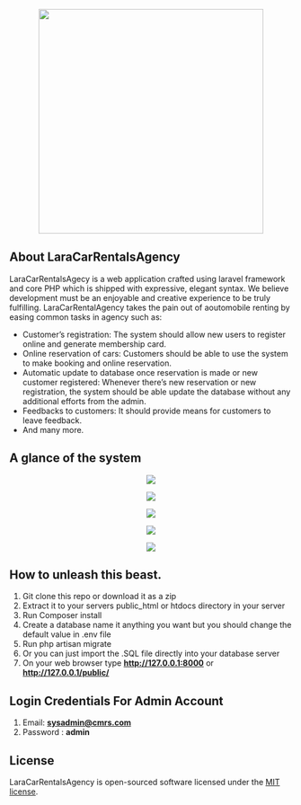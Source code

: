 <p align="center"><img src="https://github.com/MartMbithi/LaraCarRentalMS/blob/master/public/core/BackEnd/admin/assets/img/brand/blue.png" width="400"></p>



## About LaraCarRentalsAgency

LaraCarRentalsAgecy is a web application crafted using laravel framework and core PHP which is shipped with expressive, elegant syntax. We believe development must be an enjoyable and creative experience to be truly fulfilling. LaraCarRentalAgency takes the pain out of aoutomobile renting by easing common tasks in agency such as:

- Customer’s registration: The system should allow new users to register online and generate membership card.
- Online reservation of cars: Customers should be able to use the system to make booking and online reservation.
- Automatic update to database once reservation is made or new customer registered: Whenever there’s new reservation or new     registration, the system should be able update the database without any additional efforts from the admin.
- Feedbacks to customers: It should provide means for customers to leave feedback.
- And many more.

## A glance of the system

<p align="center"><img src="https://github.com/MartMbithi/LaraCarRentalMS/blob/master/public/screenshots/1.png"></p>
<p align="center"><img src="https://github.com/MartMbithi/LaraCarRentalMS/blob/master/public/screenshots/2.png"></p>
<p align="center"><img src="https://github.com/MartMbithi/LaraCarRentalMS/blob/master/public/screenshots/3.png"></p>
<p align="center"><img src="https://github.com/MartMbithi/LaraCarRentalMS/blob/master/public/screenshots/4.png"></p>
<p align="center"><img src="https://github.com/MartMbithi/LaraCarRentalMS/blob/master/public/screenshots/5.png"></p>


## How to unleash this beast.
1. Git clone this repo or download it as a zip<br>
2. Extract it to your servers public_html or htdocs directory in your server<br>
3. Run Composer install<br>
4. Create a database name it anything you want but you should change the default value in   .env file<br>
5. Run php artisan migrate<br>
6. Or you can just import the .SQL file directly into your database server<br>
7. On your web browser type <b>http://127.0.0.1:8000</b> or <b>http://127.0.0.1/public/</b>

## Login Credentials For Admin Account
1. Email:   <b>sysadmin@cmrs.com</b><br>
2. Password :  <b>admin</b> <br>

## License
LaraCarRentalsAgency  is open-sourced software licensed under the [MIT license](https://opensource.org/licenses/MIT).
